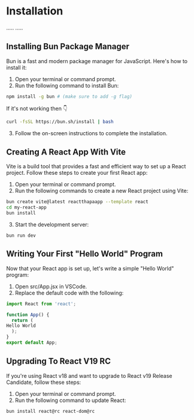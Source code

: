 # Installation

.....
.....

## Installing Bun Package Manager

Bun is a fast and modern package manager for JavaScript. Here's how to install it:

1. Open your terminal or command prompt.
2. Run the following command to install Bun:

```bash
npm install -g bun # (make sure to add -g flag)
```

If it's not working then 👇

```bash
curl -fsSL https://bun.sh/install | bash
```

3. Follow the on-screen instructions to complete the installation.

## Creating A React App With Vite

Vite is a build tool that provides a fast and efficient way to set up a React project. Follow these steps to create your first React app:

1. Open your terminal or command prompt.
2. Run the following commands to create a new React project using Vite:

```bash
bun create vite@latest reactthapaapp --template react
cd my-react-app
bun install
```

3. Start the development server:

```bas
bun run dev
```

## Writing Your First "Hello World" Program

Now that your React app is set up, let's write a simple "Hello World" program:

1. Open src/App.jsx in VSCode.
1. Replace the default code with the following:

```jsx
import React from 'react';

function App() {
  return (
Hello World
  );
}
export default App;
```

## Upgrading To React V19 RC

If you're using React v18 and want to upgrade to React v19 Release Candidate, follow these steps:

1. Open your terminal or command prompt.
1. Run the following command to update React:

```bash
bun install react@rc react-dom@rc
```
